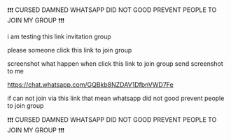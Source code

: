 ❗️❗️❗️ CURSED DAMNED WHATSAPP DID NOT GOOD PREVENT PEOPLE TO JOIN MY GROUP ❗️❗️❗️

i am testing this link invitation group 

please someone click this link to join group

screenshot what happen when click this link to join group send screenshot to me

https://chat.whatsapp.com/GQBkb8NZDAV1DfbnVWD7Fe

if can not join via this link that mean whatsapp did not good prevent people to join group

❗️❗️❗️ CURSED DAMNED WHATSAPP DID NOT GOOD PREVENT PEOPLE TO JOIN MY GROUP ❗️❗️❗️

